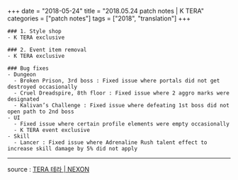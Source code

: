 +++
date = "2018-05-24"
title = "2018.05.24 patch notes | K TERA"
categories = ["patch notes"]
tags = ["2018", "translation"]
+++

```
### 1. Style shop
- K TERA exclusive

### 2. Event item removal
- K TERA exclusive

### Bug fixes
- Dungeon
  - Broken Prison, 3rd boss : Fixed issue where portals did not get destroyed occasionally
  - Cruel Dreadspire, 8th floor : Fixed issue where 2 aggro marks were designated
  - Kalivan’s Challenge : Fixed issue where defeating 1st boss did not open path to 2nd boss
- UI
  - Fixed issue where certain profile elements were empty occasionally
  - K TERA event exclusive
- Skill
  - Lancer : Fixed issue where Adrenaline Rush talent effect to increase skill damage by 5% did not apply
```

----

source : [TERA 테라 | NEXON](http://tera.nexon.com/news/update/view.aspx?n4articlesn=335)

